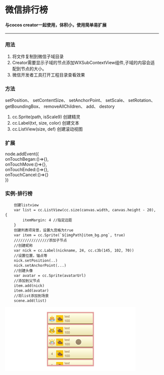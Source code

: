 # 微信排行榜
#### 与cocos creator一起使用，体积小，使用简单易扩展
---
### 用法  
1. 将文件复制到微信子域目录  
2. Creator需要显示子域的节点添加WXSubContextView组件,子域的内容会适配到节点的大小。      
3. 微信开发者工具打开工程目录查看效果

### 方法
 setPosition、  setContentSize、 setAnchorPoint、 setScale、 setRotation、 getBoundingBox、 removeAllChildren、 add、 destory  
 1. cc.Sprite(path, isScale9) 创建精灵   
 2. cc.Label(txt, size, color) 创建文本  
 3. cc.ListView(size, def) 创建滚动视图  
### 扩展
node.addEvent({  
  onTouchBegan:()=>{},  
  onTouchMove:()=>{},  
  onTouchEnded:()=>{},  
  onTouchCancel:()=>{}  
})

### 实例-排行榜
        创建listview
        var list = cc.ListView(cc.size(canvas.width, canvas.height - 20), {
            itemMargin: 4 //指定边距
        }
        创建列表项背景，设置九宫格为true
        var item = cc.Sprite(`${imgPath}item_bg.png`, true)
        ////////////////添加子节点
        //创建昵称
        var nick = cc.Label(nickname, 24, cc.c3b(145, 102, 70))
        //设置位置，锚点等
        nick.setPosition(..)
        nick.setAnchorPoint(...)
        //创建头像
        var avatar = cc.Sprite(avatarUrl)
        //添加到父节点
        item.add(nick)
        item.add(avatar)
        //将list添加到场景
        scene.add(list)  
 ![rank](https://raw.githubusercontent.com/zx6733090/wxSubContext/master/demo/rank.gif "排行榜")
        
